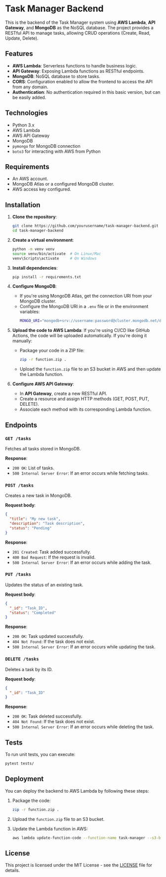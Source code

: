 # Task Manager Backend

This is the backend of the Task Manager system using **AWS Lambda**, **API Gateway**, and **MongoDB** as the NoSQL database. The project provides a RESTful API to manage tasks, allowing CRUD operations (Create, Read, Update, Delete).

## Features

- **AWS Lambda**: Serverless functions to handle business logic.
- **API Gateway**: Exposing Lambda functions as RESTful endpoints.
- **MongoDB**: NoSQL database to store tasks.
- **CORS**: Configuration enabled to allow the frontend to access the API from any domain.
- **Authentication**: No authentication required in this basic version, but can be easily added.

## Technologies

- Python 3.x
- AWS Lambda
- AWS API Gateway
- MongoDB
- `pymongo` for MongoDB connection
- `boto3` for interacting with AWS from Python

## Requirements

- An AWS account.
- MongoDB Atlas or a configured MongoDB cluster.
- AWS access key configured.

## Installation

1. **Clone the repository**:
   ```bash
   git clone https://github.com/yourusername/task-manager-backend.git
   cd task-manager-backend
   ```

2. **Create a virtual environment**:
   ```bash
   python -m venv venv
   source venv/bin/activate  # On Linux/Mac
   venv\Scripts\activate     # On Windows
   ```

3. **Install dependencies**:
   ```bash
   pip install -r requirements.txt
   ```

4. **Configure MongoDB**:
   - If you're using MongoDB Atlas, get the connection URI from your MongoDB cluster.
   - Configure the MongoDB URI in a `.env` file or in the environment variables:
     ```bash
     MONGO_URI="mongodb+srv://username:password@cluster.mongodb.net/db?retryWrites=true&w=majority"
     ```

5. **Upload the code to AWS Lambda**:
   If you're using CI/CD like GitHub Actions, the code will be uploaded automatically. If you're doing it manually:

   - Package your code in a ZIP file:
     ```bash
     zip -r function.zip .
     ```
   
   - Upload the `function.zip` file to an S3 bucket in AWS and then update the Lambda function.

6. **Configure AWS API Gateway**:
   - In **API Gateway**, create a new RESTful API.
   - Create a resource and assign HTTP methods (GET, POST, PUT, DELETE).
   - Associate each method with its corresponding Lambda function.

## Endpoints

### `GET /tasks`

Fetches all tasks stored in MongoDB.

**Response**:
- `200 OK`: List of tasks.
- `500 Internal Server Error`: If an error occurs while fetching tasks.

### `POST /tasks`

Creates a new task in MongoDB.

**Request body**:
```json
{
  "title": "My new task",
  "description": "Task description",
  "status": "Pending"
}
```

**Response**:
- `201 Created`: Task added successfully.
- `400 Bad Request`: If the request is invalid.
- `500 Internal Server Error`: If an error occurs while adding the task.

### `PUT /tasks`

Updates the status of an existing task.

**Request body**:
```json
{
  "_id": "Task_ID",
  "status": "Completed"
}
```

**Response**:
- `200 OK`: Task updated successfully.
- `404 Not Found`: If the task does not exist.
- `500 Internal Server Error`: If an error occurs while updating the task.

### `DELETE /tasks`

Deletes a task by its ID.

**Request body**:
```json
{
  "_id": "Task_ID"
}
```

**Response**:
- `200 OK`: Task deleted successfully.
- `404 Not Found`: If the task does not exist.
- `500 Internal Server Error`: If an error occurs while deleting the task.

## Tests

To run unit tests, you can execute:

```bash
pytest tests/
```

## Deployment

You can deploy the backend to AWS Lambda by following these steps:

1. Package the code:
   ```bash
   zip -r function.zip .
   ```

2. Upload the `function.zip` file to an S3 bucket.

3. Update the Lambda function in AWS:
   ```bash
   aws lambda update-function-code --function-name task-manager --s3-bucket <bucket-name> --s3-key function.zip
   ```

## License

This project is licensed under the MIT License - see the [LICENSE](LICENSE) file for details.
